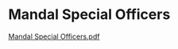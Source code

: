 # Mandal Special Officers

  

[Mandal Special Officers.pdf](../files/b878db48-f54f-4034-b26a-cb637d1af97b.pdf)